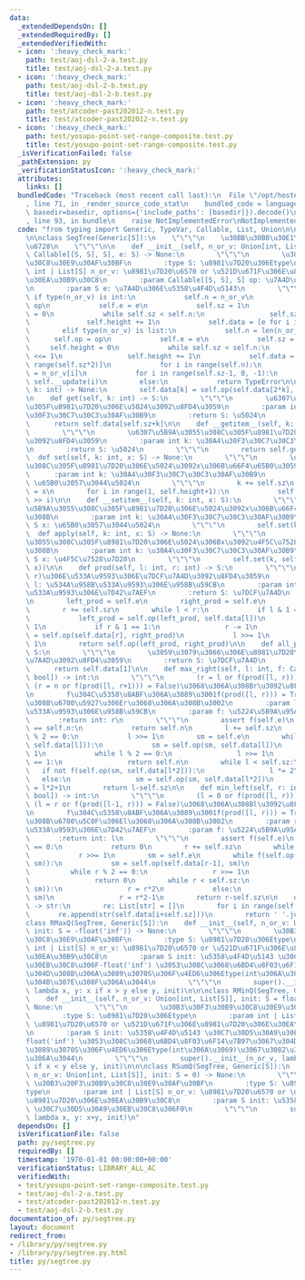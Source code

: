 ```yaml
---
data:
  _extendedDependsOn: []
  _extendedRequiredBy: []
  _extendedVerifiedWith:
  - icon: ':heavy_check_mark:'
    path: test/aoj-dsl-2-a.test.py
    title: test/aoj-dsl-2-a.test.py
  - icon: ':heavy_check_mark:'
    path: test/aoj-dsl-2-b.test.py
    title: test/aoj-dsl-2-b.test.py
  - icon: ':heavy_check_mark:'
    path: test/atcoder-past202012-n.test.py
    title: test/atcoder-past202012-n.test.py
  - icon: ':heavy_check_mark:'
    path: test/yosupo-point-set-range-composite.test.py
    title: test/yosupo-point-set-range-composite.test.py
  _isVerificationFailed: false
  _pathExtension: py
  _verificationStatusIcon: ':heavy_check_mark:'
  attributes:
    links: []
  bundledCode: "Traceback (most recent call last):\n  File \"/opt/hostedtoolcache/Python/3.8.18/x64/lib/python3.8/site-packages/onlinejudge_verify/documentation/build.py\"\
    , line 71, in _render_source_code_stat\n    bundled_code = language.bundle(stat.path,\
    \ basedir=basedir, options={'include_paths': [basedir]}).decode()\n  File \"/opt/hostedtoolcache/Python/3.8.18/x64/lib/python3.8/site-packages/onlinejudge_verify/languages/python.py\"\
    , line 93, in bundle\n    raise NotImplementedError\nNotImplementedError\n"
  code: "from typing import Generic, TypeVar, Callable, List, Union\n\nS = TypeVar('S')\n\
    \n\nclass SegTree(Generic[S]):\n    \"\"\"\n    \u30BB\u30B0\u30E1\u30F3\u30C8\
    \u6728\n    \"\"\"\n\n    def __init__(self, n_or_v: Union[int, List[S]], op:\
    \ Callable[[S, S], S], e: S) -> None:\n        \"\"\"\n        \u30B3\u30F3\u30B9\
    \u30C8\u30E9\u30AF\u30BF\n        :type S: \u8981\u7D20\u306Etype\n        :param\
    \ int | List[S] n_or_v: \u8981\u7D20\u6570 or \u521D\u671F\u306E\u8981\u7D20\u306E\
    \u30EA\u30B9\u30C8\n        :param Callable[[S, S], S] op: \u7A4D\u306E\u95A2\u6570\
    \n        :param S e: \u7A4D\u306E\u5358\u4F4D\u5143\n        \"\"\"\n       \
    \ if type(n_or_v) is int:\n            self.n = n_or_v\n            self.op =\
    \ op\n            self.e = e\n            self.sz = 1\n            self.height\
    \ = 0\n            while self.sz < self.n:\n                self.sz <<= 1\n  \
    \              self.height += 1\n            self.data = [e for i in range(self.sz*2)]\n\
    \        elif type(n_or_v) is list:\n            self.n = len(n_or_v)\n      \
    \      self.op = op\n            self.e = e\n            self.sz = 1\n       \
    \     self.height = 0\n            while self.sz < self.n:\n                self.sz\
    \ <<= 1\n                self.height += 1\n            self.data = [e for i in\
    \ range(self.sz*2)]\n            for i in range(self.n):\n                self.data[self.sz+i]\
    \ = n_or_v[i]\n            for i in range(self.sz-1, 0, -1):\n               \
    \ self.__update(i)\n        else:\n            return TypeError\n\n    def __update(self,\
    \ k: int) -> None:\n        self.data[k] = self.op(self.data[2*k], self.data[2*k+1])\n\
    \n    def get(self, k: int) -> S:\n        \"\"\"\n        \u6307\u5B9A\u3055\u308C\
    \u305F\u8981\u7D20\u306E\u5024\u3092\u8FD4\u3059\n        :param int k: \u30A4\
    \u30F3\u30C7\u30C3\u30AF\u30B9\n        :return S: \u5024\n        \"\"\"\n  \
    \      return self.data[self.sz+k]\n\n    def __getitem__(self, k: int) -> S:\n\
    \        \"\"\"\n        \u6307\u5B9A\u3055\u308C\u305F\u8981\u7D20\u306E\u5024\
    \u3092\u8FD4\u3059\n        :param int k: \u30A4\u30F3\u30C7\u30C3\u30AF\u30B9\
    \n        :return S: \u5024\n        \"\"\"\n        return self.get(k)\n\n  \
    \  def set(self, k: int, x: S) -> None:\n        \"\"\"\n        \u6307\u5B9A\u3055\
    \u308C\u305F\u8981\u7D20\u306E\u5024\u3092x\u306B\u66F4\u65B0\u3059\u308B\n  \
    \      :param int k: \u30A4\u30F3\u30C7\u30C3\u30AF\u30B9\n        :param S x:\
    \ \u65B0\u3057\u3044\u5024\n        \"\"\"\n        k += self.sz\n        self.data[k]\
    \ = x\n        for i in range(1, self.height+1):\n            self.__update(k\
    \ >> i)\n\n    def __setitem__(self, k: int, x: S):\n        \"\"\"\n        \u6307\
    \u5B9A\u3055\u308C\u305F\u8981\u7D20\u306E\u5024\u3092x\u306B\u66F4\u65B0\u3059\
    \u308B\n        :param int k: \u30A4\u30F3\u30C7\u30C3\u30AF\u30B9\n        :param\
    \ S x: \u65B0\u3057\u3044\u5024\n        \"\"\"\n        self.set(k, x)\n\n  \
    \  def apply(self, k: int, x: S) -> None:\n        \"\"\"\n        \u6307\u5B9A\
    \u3055\u308C\u305F\u8981\u7D20\u306E\u5024\u306Bx\u3092\u4F5C\u7528\u3055\u305B\
    \u308B\n        :param int k: \u30A4\u30F3\u30C7\u30C3\u30AF\u30B9\n        :param\
    \ S x: \u4F5C\u7528\u7D20\n        \"\"\"\n        self.set(k, self.op(self.get(k),\
    \ x))\n\n    def prod(self, l: int, r: int) -> S:\n        \"\"\"\n        [l,\
    \ r)\u306E\u533A\u9593\u306E\u7DCF\u7A4D\u3092\u8FD4\u3059\n        :param int\
    \ l: \u534A\u958B\u533A\u9593\u306E\u958B\u59CB\n        :param int r: \u534A\u58CA\
    \u533A\u9593\u306E\u7D42\u7AEF\n        :return S: \u7DCF\u7A4D\n        \"\"\"\
    \n        left_prod = self.e\n        right_prod = self.e\n        l += self.sz\n\
    \        r += self.sz\n        while l < r:\n            if l & 1 == 1:\n    \
    \            left_prod = self.op(left_prod, self.data[l])\n                l +=\
    \ 1\n            if r & 1 == 1:\n                r -= 1\n                right_prod\
    \ = self.op(self.data[r], right_prod)\n            l >>= 1\n            r >>=\
    \ 1\n        return self.op(left_prod, right_prod)\n\n    def all_prod(self) ->\
    \ S:\n        \"\"\"\n        \u3059\u3079\u3066\u306E\u8981\u7D20\u306E\u7DCF\
    \u7A4D\u3092\u8FD4\u3059\n        :return S: \u7DCF\u7A4D\n        \"\"\"\n  \
    \      return self.data[1]\n\n    def max_right(self, l: int, f: Callable[[S],\
    \ bool]) -> int:\n        \"\"\"\n        (r = l or f(prod([l, r))) = True) and\
    \ (r = n or f(prod([l, r+1))) = False)\u3068\u306A\u308Br\u3092\u8FD4\u3059\u3002\
    \n        f\u304C\u5358\u8ABF\u306A\u3089\u3001f(prod([l, r))) = True\u3068\u306A\
    \u308B\u6700\u5927\u306Er\u3068\u306A\u308B\u3002\n        :param l: \u534A\u958B\
    \u533A\u9593\u306E\u958B\u59CB\n        :param f: \u5224\u5B9A\u95A2\u6570\n \
    \       :return int: r\n        \"\"\"\n        assert f(self.e)\n        if l\
    \ == self.n:\n            return self.n\n        l += self.sz\n        while l\
    \ % 2 == 0:\n            l >>= 1\n        sm = self.e\n        while f(self.op(sm,\
    \ self.data[l])):\n            sm = self.op(sm, self.data[l])\n            l +=\
    \ 1\n            while l % 2 == 0:\n                l >>= 1\n            if l\
    \ == 1:\n                return self.n\n        while l < self.sz:\n         \
    \   if not f(self.op(sm, self.data[l*2])):\n                l *= 2\n         \
    \   else:\n                sm = self.op(sm, self.data[l*2])\n                l\
    \ = l*2+1\n        return l-self.sz\n\n    def min_left(self, r: int, f: Callable[[S],\
    \ bool]) -> int:\n        \"\"\"\n        (l = 0 or f(prod([l, r))) = True) and\
    \ (l = r or f(prod([l-1, r))) = False)\u3068\u306A\u308Bl\u3092\u8FD4\u3059\u3002\
    \n        f\u304C\u5358\u8ABF\u306A\u3089\u3001f(prod([l, r))) = True\u3068\u306A\
    \u308B\u6700\u5C0F\u306El\u3068\u306A\u308B\u3002\n        :param r: \u534A\u958B\
    \u533A\u9593\u306E\u7D42\u7AEF\n        :param f: \u5224\u5B9A\u95A2\u6570\n \
    \       :return int: l\n        \"\"\"\n        assert f(self.e)\n        if r\
    \ == 0:\n            return 0\n        r += self.sz\n        while r % 2 == 0:\n\
    \            r >>= 1\n        sm = self.e\n        while f(self.op(self.data[r-1],\
    \ sm)):\n            sm = self.op(self.data[r-1], sm)\n            r -= 1\n  \
    \          while r % 2 == 0:\n                r >>= 1\n            if r == 1:\n\
    \                return 0\n        while r < self.sz:\n            if not f(self.op(self.data[r*2-1],\
    \ sm)):\n                r = r*2\n            else:\n                sm = self.op(self.data[r*2-1],\
    \ sm)\n                r = r*2-1\n        return r-self.sz\n\n    def __str__(self)\
    \ -> str:\n        re: List[str] = []\n        for i in range(self.n):\n     \
    \       re.append(str(self.data[i+self.sz]))\n        return ' '.join(re)\n\n\n\
    class RMaxQ(SegTree, Generic[S]):\n    def __init__(self, n_or_v: Union[int, List[S]],\
    \ init: S = -float('inf')) -> None:\n        \"\"\"\n        \u30B3\u30F3\u30B9\
    \u30C8\u30E9\u30AF\u30BF\n        :type S: \u8981\u7D20\u306Etype\n        :param\
    \ int | List[S] n_or_v: \u8981\u7D20\u6570 or \u521D\u671F\u306E\u8981\u7D20\u306E\
    \u30EA\u30B9\u30C8\n        :param S init: \u5358\u4F4D\u5143 \u30C7\u30D5\u30A9\
    \u30EB\u30C8\u306F-float('inf') \u3053\u308C\u3068\u6BD4\u8F03\u6F14\u7B97\u3067\
    \u304D\u308B\u306A\u3089\u3070S\u306F\u4ED6\u306Etype(int\u306A\u3069)\u3067\u3082\
    \u304B\u307E\u308F\u306A\u3044\n        \"\"\"\n        super().__init__(n_or_v,\
    \ lambda x, y: x if x > y else y, init)\n\n\nclass RMinQ(SegTree, Generic[S]):\n\
    \    def __init__(self, n_or_v: Union[int, List[S]], init: S = float('inf')) ->\
    \ None:\n        \"\"\"\n        \u30B3\u30F3\u30B9\u30C8\u30E9\u30AF\u30BF\n\
    \        :type S: \u8981\u7D20\u306Etype\n        :param int | List[S] n_or_v:\
    \ \u8981\u7D20\u6570 or \u521D\u671F\u306E\u8981\u7D20\u306E\u30EA\u30B9\u30C8\
    \n        :param S init: \u5358\u4F4D\u5143 \u30C7\u30D5\u30A9\u30EB\u30C8\u306F\
    float('inf') \u3053\u308C\u3068\u6BD4\u8F03\u6F14\u7B97\u3067\u304D\u308B\u306A\
    \u3089\u3070S\u306F\u4ED6\u306Etype(int\u306A\u3069)\u3067\u3082\u304B\u307E\u308F\
    \u306A\u3044\n        \"\"\"\n        super().__init__(n_or_v, lambda x, y: x\
    \ if x < y else y, init)\n\n\nclass RSumQ(SegTree, Generic[S]):\n    def __init__(self,\
    \ n_or_v: Union[int, List[S]], init: S = 0) -> None:\n        \"\"\"\n       \
    \ \u30B3\u30F3\u30B9\u30C8\u30E9\u30AF\u30BF\n        :type S: \u8981\u7D20\u306E\
    type\n        :param int | List[S] n_or_v: \u8981\u7D20\u6570 or \u521D\u671F\u306E\
    \u8981\u7D20\u306E\u30EA\u30B9\u30C8\n        :param S init: \u5358\u4F4D\u5143\
    \ \u30C7\u30D5\u30A9\u30EB\u30C8\u306F0\n        \"\"\"\n        super().__init__(n_or_v,\
    \ lambda x, y: x+y, init)\n"
  dependsOn: []
  isVerificationFile: false
  path: py/segtree.py
  requiredBy: []
  timestamp: '1970-01-01 00:00:00+00:00'
  verificationStatus: LIBRARY_ALL_AC
  verifiedWith:
  - test/yosupo-point-set-range-composite.test.py
  - test/aoj-dsl-2-a.test.py
  - test/atcoder-past202012-n.test.py
  - test/aoj-dsl-2-b.test.py
documentation_of: py/segtree.py
layout: document
redirect_from:
- /library/py/segtree.py
- /library/py/segtree.py.html
title: py/segtree.py
---
```

